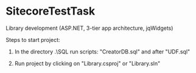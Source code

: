 # SitecoreTestTask
Library development (ASP.NET, 3-tier app architecture, jqWidgets)


Steps to start project:


1. In the directory .\SQL run scripts: "CreatorDB.sql" and after "UDF.sql"

2. Run project by clicking on "Library.csproj" or "Library.sln"

